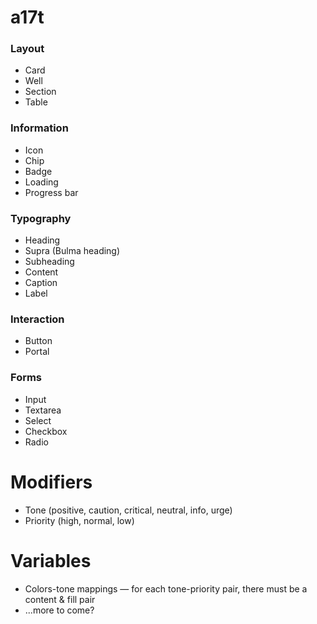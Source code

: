 # a17t

### Layout

- Card
- Well
- Section
- Table

### Information

- Icon
- Chip
- Badge
- Loading
- Progress bar

### Typography

- Heading
- Supra (Bulma heading)
- Subheading
- Content
- Caption
- Label

### Interaction

- Button
- Portal

### Forms

- Input
- Textarea
- Select
- Checkbox
- Radio

# Modifiers

- Tone (positive, caution, critical, neutral, info, urge)
- Priority (high, normal, low)

# Variables

- Colors-tone mappings — for each tone-priority pair, there must be a content & fill pair
- ...more to come?
